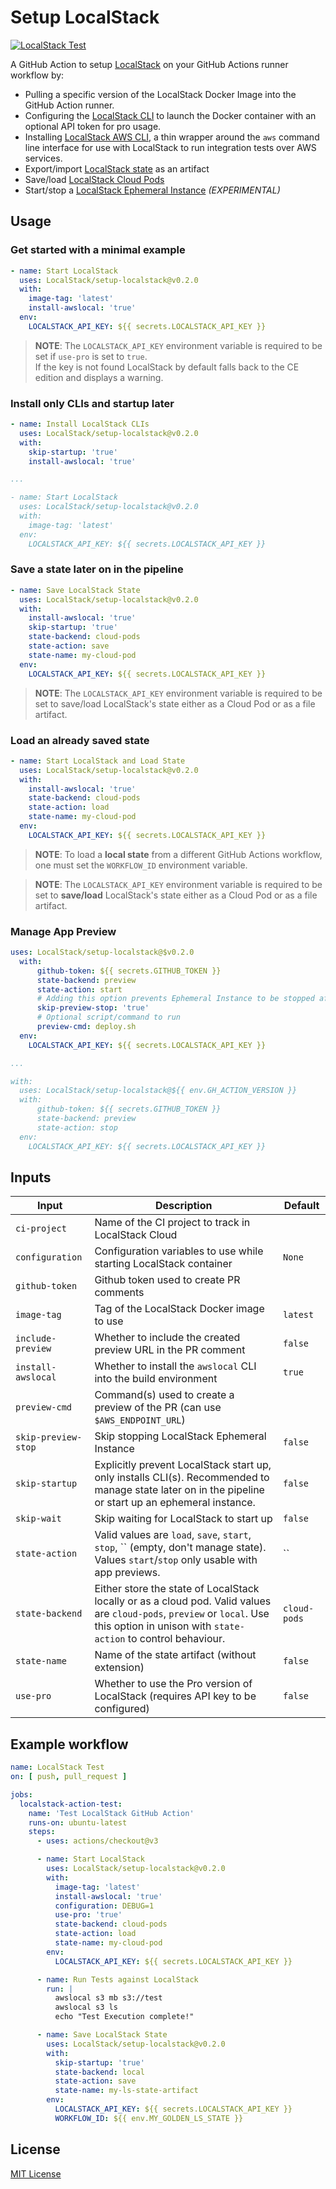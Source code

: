 # Setup LocalStack

[![LocalStack Test](https://github.com/LocalStack/setup-localstack/actions/workflows/ci.yml/badge.svg)](https://github.com/LocalStack/setup-localstack/actions/workflows/ci.yml)


A GitHub Action to setup [LocalStack](https://github.com/localstack/localstack) on your GitHub Actions runner workflow by:

- Pulling a specific version of the LocalStack Docker Image into the GitHub Action runner.
- Configuring the [LocalStack CLI](https://docs.localstack.cloud/get-started/#localstack-cli) to launch the Docker container with an optional API token for pro usage.
- Installing [LocalStack AWS CLI](https://github.com/localstack/awscli-local), a thin wrapper around the `aws` command line interface for use with LocalStack to run integration tests over AWS services.
- Export/import [LocalStack state](https://docs.localstack.cloud/user-guide/state-management/export-import-state/) as an artifact
- Save/load [LocalStack Cloud Pods](https://docs.localstack.cloud/user-guide/state-management/cloud-pods/)
- Start/stop a [LocalStack Ephemeral Instance](https://docs.localstack.cloud/user-guide/cloud-sandbox/application-previews/) _(EXPERIMENTAL)_

## Usage

### Get started with a minimal example

```yml
- name: Start LocalStack
  uses: LocalStack/setup-localstack@v0.2.0
  with:
    image-tag: 'latest'
    install-awslocal: 'true'
  env:
    LOCALSTACK_API_KEY: ${{ secrets.LOCALSTACK_API_KEY }}
```
> **NOTE**: The `LOCALSTACK_API_KEY` environment variable is required to be set if `use-pro` is set to `true`.  
If the key is not found LocalStack by default falls back to the CE edition and displays a warning.

### Install only CLIs and startup later
```yml
- name: Install LocalStack CLIs
  uses: LocalStack/setup-localstack@v0.2.0
  with:
    skip-startup: 'true'
    install-awslocal: 'true'

...

- name: Start LocalStack
  uses: LocalStack/setup-localstack@v0.2.0
  with:
    image-tag: 'latest'
  env:
    LOCALSTACK_API_KEY: ${{ secrets.LOCALSTACK_API_KEY }}
```

### Save a state later on in the pipeline
```yml
- name: Save LocalStack State
  uses: LocalStack/setup-localstack@v0.2.0
  with:
    install-awslocal: 'true'
    skip-startup: 'true'
    state-backend: cloud-pods
    state-action: save
    state-name: my-cloud-pod
  env:
    LOCALSTACK_API_KEY: ${{ secrets.LOCALSTACK_API_KEY }}
```
> **NOTE**: The `LOCALSTACK_API_KEY` environment variable is required to be set to save/load LocalStack's state either as a Cloud Pod or as a file artifact.

### Load an already saved state
```yml
- name: Start LocalStack and Load State
  uses: LocalStack/setup-localstack@v0.2.0
  with:
    install-awslocal: 'true'
    state-backend: cloud-pods
    state-action: load
    state-name: my-cloud-pod
  env:
    LOCALSTACK_API_KEY: ${{ secrets.LOCALSTACK_API_KEY }}
```
> **NOTE**: To load a **local state** from a different GitHub Actions workflow, one must set the `WORKFLOW_ID` environment variable.

> **NOTE**: The `LOCALSTACK_API_KEY` environment variable is required to be set to **save/load** LocalStack's state either as a Cloud Pod or as a file artifact.

### Manage App Preview
```yml
uses: LocalStack/setup-localstack@$v0.2.0
  with:
      github-token: ${{ secrets.GITHUB_TOKEN }}
      state-backend: preview
      state-action: start
      # Adding this option prevents Ephemeral Instance to be stopped after the `preview-cmd` run
      skip-preview-stop: 'true'
      # Optional script/command to run
      preview-cmd: deploy.sh
  env:
    LOCALSTACK_API_KEY: ${{ secrets.LOCALSTACK_API_KEY }}

...

with:
  uses: LocalStack/setup-localstack@${{ env.GH_ACTION_VERSION }}
  with:
      github-token: ${{ secrets.GITHUB_TOKEN }}
      state-backend: preview
      state-action: stop
  env:
    LOCALSTACK_API_KEY: ${{ secrets.LOCALSTACK_API_KEY }}
```

## Inputs

| Input              | Description                                                                      | Default  |
| ------------------ | -------------------------------------------------------------------------------- | -------- |
| `ci-project`          | Name of the CI project to track in LocalStack Cloud |  |
| `configuration`    | Configuration variables to use while starting LocalStack container               | `None`   |
| `github-token`          | Github token used to create PR comments |  |
| `image-tag`        | Tag of the LocalStack Docker image to use                                        | `latest` |
| `include-preview`          | Whether to include the created preview URL in the PR comment | `false` |
| `install-awslocal` | Whether to install the `awslocal` CLI into the build environment                 | `true`   |
| `preview-cmd`          | Command(s) used to create a preview of the PR (can use `$AWS_ENDPOINT_URL`) |  |
| `skip-preview-stop`        | Skip stopping LocalStack Ephemeral Instance | `false`  |
| `skip-startup`     | Explicitly prevent LocalStack start up, only installs CLI(s). Recommended to manage state later on in the pipeline or start up an ephemeral instance. | `false`  |
| `skip-wait`        | Skip waiting for LocalStack to start up | `false`  |
| `state-action`     | Valid values are `load`, `save`, `start`, `stop`, `` (empty, don't manage state). Values `start`/`stop` only usable with app previews.  | `` |
| `state-backend`    | Either store the state of LocalStack locally or as a cloud pod. Valid values are `cloud-pods`, `preview` or `local`. Use this option in unison with `state-action` to control behaviour. | `cloud-pods`  |
| `state-name`       | Name of the state artifact (without extension) | `false`  |
| `use-pro`          | Whether to use the Pro version of LocalStack (requires API key to be configured) | `false`  |

## Example workflow
```yml
name: LocalStack Test
on: [ push, pull_request ]

jobs:
  localstack-action-test:
    name: 'Test LocalStack GitHub Action'
    runs-on: ubuntu-latest
    steps:
      - uses: actions/checkout@v3

      - name: Start LocalStack
        uses: LocalStack/setup-localstack@v0.2.0
        with:
          image-tag: 'latest'
          install-awslocal: 'true'
          configuration: DEBUG=1
          use-pro: 'true'
          state-backend: cloud-pods
          state-action: load
          state-name: my-cloud-pod
        env:
          LOCALSTACK_API_KEY: ${{ secrets.LOCALSTACK_API_KEY }}

      - name: Run Tests against LocalStack
        run: |
          awslocal s3 mb s3://test
          awslocal s3 ls
          echo "Test Execution complete!"

      - name: Save LocalStack State
        uses: LocalStack/setup-localstack@v0.2.0
        with:
          skip-startup: 'true'
          state-backend: local
          state-action: save
          state-name: my-ls-state-artifact
        env:
          LOCALSTACK_API_KEY: ${{ secrets.LOCALSTACK_API_KEY }}
          WORKFLOW_ID: ${{ env.MY_GOLDEN_LS_STATE }}
```

## License

[MIT License](LICENSE)
